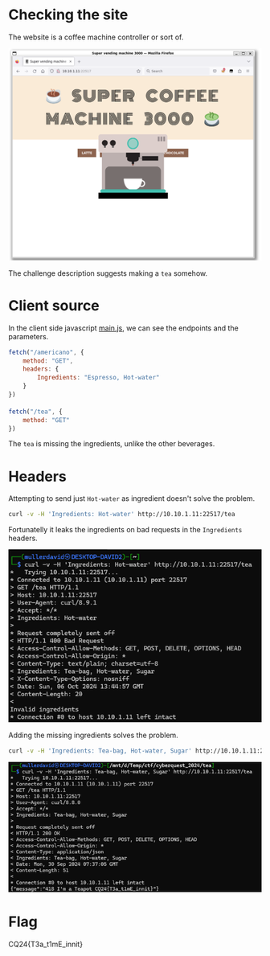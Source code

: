 # Checking the site

The website is a coffee machine controller or sort of.

![](screenshots/1.png)

The challenge description suggests making a `tea` somehow.

# Client source

In the client side javascript [main.js](workdir/main.js), we can see the endpoints and the parameters.

```js
fetch("/americano", {
	method: "GET",
	headers: {
		Ingredients: "Espresso, Hot-water"
	}
})

fetch("/tea", {
	method: "GET"
})
```

The `tea` is missing the ingredients, unlike the other beverages.

# Headers

Attempting to send just `Hot-water` as ingredient doesn't solve the problem. 

```bash
curl -v -H 'Ingredients: Hot-water' http://10.10.1.11:22517/tea
```

Fortunatelly it leaks the ingredients on bad requests in the `Ingredients` headers.  

![](screenshots/2.png)

Adding the missing ingredients solves the problem.

```bash
curl -v -H 'Ingredients: Tea-bag, Hot-water, Sugar' http://10.10.1.11:22517/tea
```

![](screenshots/3.png)


# Flag

CQ24{T3a_t1mE_innit}
